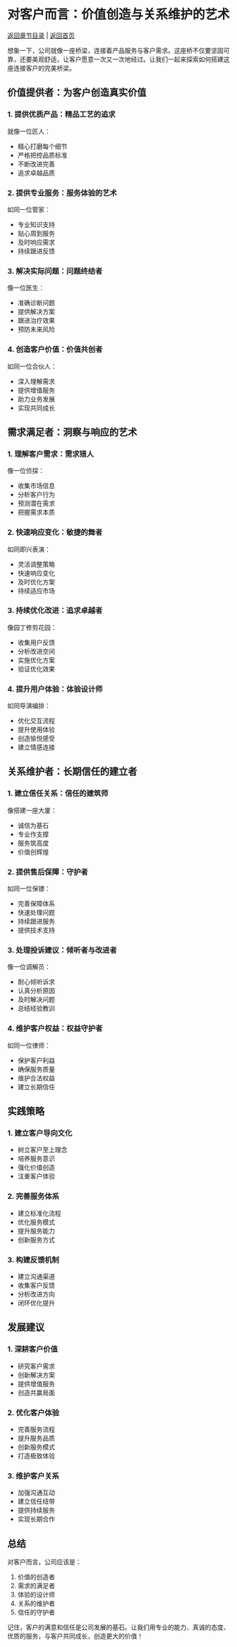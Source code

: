 # 对客户而言：价值创造与关系维护的艺术

[返回章节目录](./index.md) | [返回首页](../README.md)

想象一下，公司就像一座桥梁，连接着产品服务与客户需求。这座桥不仅要坚固可靠，还要美观舒适，让客户愿意一次又一次地经过。让我们一起来探索如何搭建这座连接客户的完美桥梁。

## 价值提供者：为客户创造真实价值

### 1. 提供优质产品：精品工艺的追求

就像一位匠人：
- 精心打磨每个细节
- 严格把控品质标准
- 不断改进完善
- 追求卓越品质

### 2. 提供专业服务：服务体验的艺术

如同一位管家：
- 专业知识支持
- 贴心周到服务
- 及时响应需求
- 持续跟进反馈

### 3. 解决实际问题：问题终结者

像一位医生：
- 准确诊断问题
- 提供解决方案
- 跟进治疗效果
- 预防未来风险

### 4. 创造客户价值：价值共创者

如同一位合伙人：
- 深入理解需求
- 提供增值服务
- 助力业务发展
- 实现共同成长

## 需求满足者：洞察与响应的艺术

### 1. 理解客户需求：需求猎人

像一位侦探：
- 收集市场信息
- 分析客户行为
- 预测潜在需求
- 把握需求本质

### 2. 快速响应变化：敏捷的舞者

如同即兴表演：
- 灵活调整策略
- 快速响应变化
- 及时优化方案
- 持续适应市场

### 3. 持续优化改进：追求卓越者

像园丁修剪花园：
- 收集用户反馈
- 分析改进空间
- 实施优化方案
- 验证优化效果

### 4. 提升用户体验：体验设计师

如同导演编排：
- 优化交互流程
- 提升使用体验
- 创造愉悦感受
- 建立情感连接

## 关系维护者：长期信任的建立者

### 1. 建立信任关系：信任的建筑师

像搭建一座大厦：
- 诚信为基石
- 专业作支撑
- 服务筑高度
- 价值创辉煌

### 2. 提供售后保障：守护者

如同一位保镖：
- 完善保障体系
- 快速处理问题
- 持续跟进服务
- 提供技术支持

### 3. 处理投诉建议：倾听者与改进者

像一位调解员：
- 耐心倾听诉求
- 认真分析原因
- 及时解决问题
- 总结经验教训

### 4. 维护客户权益：权益守护者

如同一位律师：
- 保护客户利益
- 确保服务质量
- 维护合法权益
- 建立长期信任

## 实践策略

### 1. 建立客户导向文化

- 树立客户至上理念
- 培养服务意识
- 强化价值创造
- 注重客户体验

### 2. 完善服务体系

- 建立标准化流程
- 优化服务模式
- 提升服务能力
- 创新服务方式

### 3. 构建反馈机制

- 建立沟通渠道
- 收集客户反馈
- 分析改进方向
- 闭环优化提升

## 发展建议

### 1. 深耕客户价值

- 研究客户需求
- 创新解决方案
- 提供增值服务
- 创造共赢局面

### 2. 优化客户体验

- 完善服务流程
- 提升服务品质
- 创新服务模式
- 打造极致体验

### 3. 维护客户关系

- 加强沟通互动
- 建立信任纽带
- 提供持续服务
- 实现长期合作

## 总结

对客户而言，公司应该是：
1. 价值的创造者
2. 需求的满足者
3. 体验的设计师
4. 关系的维护者
5. 信任的守护者

记住，客户的满意和信任是公司发展的基石。让我们用专业的能力、真诚的态度、优质的服务，与客户共同成长，创造更大的价值！
